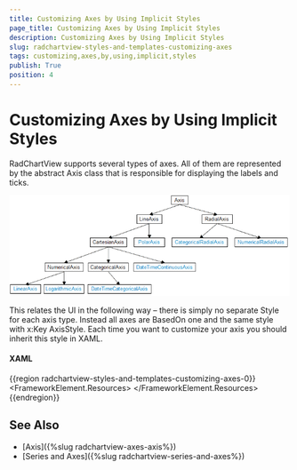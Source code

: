 ```yaml
---
title: Customizing Axes by Using Implicit Styles
page_title: Customizing Axes by Using Implicit Styles
description: Customizing Axes by Using Implicit Styles
slug: radchartview-styles-and-templates-customizing-axes
tags: customizing,axes,by,using,implicit,styles
publish: True
position: 4
---
```


# Customizing Axes by Using Implicit Styles

RadChartView supports several types of axes. All of them are represented by the abstract Axis class that is responsible for displaying the labels and ticks.

![radchartview-styles-and-templates-customizing-axes](images/radchartview-styles-and-templates-customizing-axes.png)

This relates the UI in the following way – there is simply no separate Style for each axis type. Instead all axes are BasedOn one and the same style with x:Key AxisStyle. Each time you want to customize your axis you should inherit this style in XAML. 

#### __XAML__	
{{region radchartview-styles-and-templates-customizing-axes-0}}
	<FrameworkElement.Resources>
		<Style TargetType="telerik:DateTimeContinuousAxis" BasedOn="{StaticResource AxisStyle}">
			<Setter Property="Foreground" Value="White" />
			<Setter Property="FontSize" Value="13" />
		</Style>
	</FrameworkElement.Resources>
{{endregion}}

## See Also
 * [Axis]({%slug radchartview-axes-axis%})
 * [Series and Axes]({%slug radchartview-series-and-axes%})
